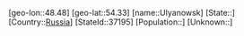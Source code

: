 ﻿---
location: [54.33,48.48]
type: City
tags:
- geo/City


SpocWebEntityId: 35108
isDeleted: false
confidential: public

---
[geo-lon::48.48]
[geo-lat::54.33]
[name::Ulyanowsk]
[State::]
[Country::[Russia](geo/Continent/Europe/Russia.md)]
[StateId::37195]
[Population::]
[Unknown::]

